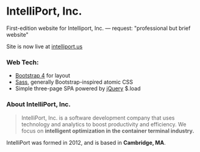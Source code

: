 # IntelliPort, Inc.

First-edition website for Intelliport, Inc. — request: "professional but brief website"

Site is now live at [intelliport.us](http://intelliport.us)

### Web Tech:
* [Bootstrap 4](https://getbootstrap.com/) for layout
* [Sass](http://sass-lang.com/), generally Bootstrap-inspired atomic CSS
* Simple three-page SPA powered by [jQuery](http://jquery.com/) $.load

### About IntelliPort, Inc.
> IntelliPort, Inc. is a software development company that uses technology and analytics to boost productivity and efficiency. We focus on **intelligent optimization in the container terminal industry.**

IntelliPort was formed in 2012, and is based in **Cambridge, MA**.
